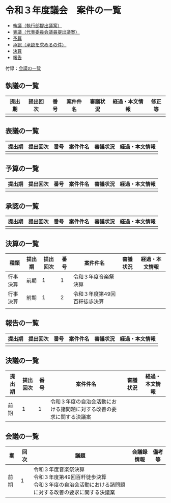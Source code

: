 # 令和３年度議会　案件の一覧

- [執議（執行部提出議案）](#議案の一覧)
- [表議（代表委員会議員提出議案）](#表議の一覧)
- [予算](#予算の一覧)
- [承認（承認を求めるの件）](#承認の一覧)
- [決算](#決算の一覧)
- [報告](#報告の一覧)

付録：[会議の一覧](#会議の一覧)

## 執議の一覧

| 提出期 | 提出回次 | 番号 | 案件件名 | 審議状況 | 経過・本文情報 | 修正等 |
| ------ | -------- | ---- | -------- | -------- | -------------- | ------ |
|        |          |      |          |          |                |        |

## 表議の一覧

| 提出期 | 提出回次 | 番号 | 案件件名 | 審議状況 | 経過・本文情報 |
| ------ | -------- | ---- | -------- | -------- | -------------- |
|        |          |      |          |          |                |

## 予算の一覧

| 提出期 | 提出回次 | 番号 | 案件件名 | 審議状況 | 経過・本文情報 |
| ------ | -------- | ---- | -------- | -------- | -------------- |
|        |          |      |          |          |                |

## 承認の一覧

| 提出期 | 提出回次 | 番号 | 案件件名 | 審議状況 | 経過・本文情報 |
| ------ | -------- | ---- | -------- | -------- | -------------- |
|        |          |      |          |          |                |

## 決算の一覧

| 種類     | 提出期 | 提出回次 | 番号 | 案件件名                     | 審議状況 | 経過・本文情報 |
| -------- | ------ | -------- | ---- | ---------------------------- | -------- | -------------- |
| 行事決算 | 前期   | 1        | 1    | 令和３年度音楽祭決算         |          |                |
| 行事決算 | 前期   | 1        | 2    | 令和３年度第49回百粁徒歩決算 |          |                |
|          |        |          |      |                              |          |                |

## 報告の一覧

| 提出期 | 提出回次 | 番号 | 案件件名 | 審議状況 | 経過・本文情報 |
| ------ | -------- | ---- | -------- | -------- | -------------- |
|        |          |      |          |          |                |

## 決議の一覧

| 提出期 | 提出回次 | 番号 | 案件件名                                                             | 審議状況 | 経過・本文情報 |
| ------ | -------- | ---- | -------------------------------------------------------------------- | -------- | -------------- |
| 前期   | 1        | 1    | 令和３年度の自治会活動における諸問題に対する改善の要求に関する決議案 |          |                |

## 会議の一覧

| 期   | 回次 | 議題                                                                                                                             | 会議録情報 | 備考等 |
| ---- | ---- | -------------------------------------------------------------------------------------------------------------------------------- | ---------- | ------ |
| 前期 | 1    | 令和３年度音楽祭決算<br />令和３年度第49回百粁徒歩決算<br />令和３年度の自治会活動における諸問題に対する改善の要求に関する決議案 |            |        |
